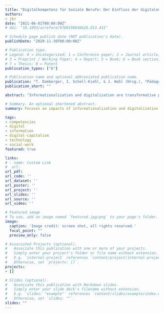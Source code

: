 ```yaml
---
title: "Digitalkompetenz für Soziale Berufe: Der Einfluss der digitalen Informatisierung auf Lehre und Ausbildungsprofile"
authors:
- jkr
date: "2021-06-01T00:00:00Z"
# doi: "10.1093/acrefore/9780190846626.013.431"

# Schedule page publish date (NOT publication's date).
publishDate: "2020-11-30T00:00:00Z"

# Publication type.
# Legend: 0 = Uncategorized; 1 = Conference paper; 2 = Journal article;
# 3 = Preprint / Working Paper; 4 = Report; 5 = Book; 6 = Book section;
# 7 = Thesis; 8 = Patent
publication_types: ["6"]

# Publication name and optional abbreviated publication name.
publication: "T. Damberger, I. Schell-Kiehl, & J. Wahl (Hrsg.), *Pädagogik, Soziale Arbeit und Digitalität* (pp. 27-38). Beltz Juventa"
publication_short: ""

abstract: "Informationalization and digitalization are transformative processes that require new sets of literacies, competences, and skills for active participation in and analysis of modern societies. This, however, requires changes in the methodological knowledge and thus training of students as well as teachers themselves. The ability for critical reflection of ethical challenges in combination with an extended set of knowledge about data creation, storage and codification become central issues in an increasingly complex societal structure based on digital capitalism."

# Summary. An optional shortened abstract.
summary: Focuses on impacts of informationalization and digitalization as transformative processes requiring new sets of literacies, competences, and skills for active participation in and analysis of modern societies.

tags:
- competencies
- digital
- information
- digital-capitalism
- technology
- social-work
featured: true

links:
# - name: Custom Link
#  url:
url_pdf:
url_code: ''
url_dataset: ''
url_poster: ''
url_project: ''
url_slides: ''
url_source: ''
url_video: ''

# Featured image
# To use, add an image named `featured.jpg/png` to your page's folder.
image:
  caption: 'Image credit: screen shot, all rights reserved.'
  focal_point: ""
  preview_only: false

# Associated Projects (optional).
#   Associate this publication with one or more of your projects.
#   Simply enter your project's folder or file name without extension.
#   E.g. `internal-project` references `content/project/internal-project/index.md`.
#   Otherwise, set `projects: []`.
projects:
- []

# Slides (optional).
#   Associate this publication with Markdown slides.
#   Simply enter your slide deck's filename without extension.
#   E.g. `slides: "example"` references `content/slides/example/index.md`.
#   Otherwise, set `slides: ""`.
slides: ""
---
```

